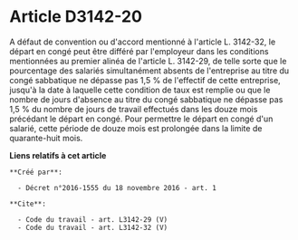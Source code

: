# Article D3142-20

A défaut de convention ou d'accord mentionné à l'article L. 3142-32, le départ en congé peut être différé par l'employeur
dans les conditions mentionnées au premier alinéa de l'article L. 3142-29, de telle sorte que le pourcentage des salariés
simultanément absents de l'entreprise au titre du congé sabbatique ne dépasse pas 1,5 % de l'effectif de cette entreprise,
jusqu'à la date à laquelle cette condition de taux est remplie ou que le nombre de jours d'absence au titre du congé
sabbatique ne dépasse pas 1,5 % du nombre de jours de travail effectués dans les douze mois précédant le départ en congé.
Pour permettre le départ en congé d'un salarié, cette période de douze mois est prolongée dans la limite de quarante-huit
mois.

**Liens relatifs à cet article**

	**Créé par**:

	  - Décret n°2016-1555 du 18 novembre 2016 - art. 1

	**Cite**:

	  - Code du travail - art. L3142-29 (V)
	  - Code du travail - art. L3142-32 (V)
